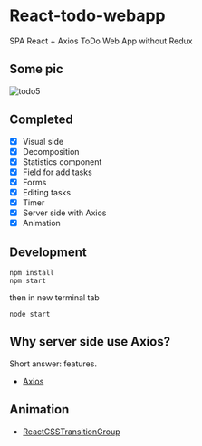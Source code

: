 # React-todo-webapp
SPA React + Axios ToDo Web App without Redux

Some pic
------
![todo5](https://cloud.githubusercontent.com/assets/23314692/24155528/c824b122-0e5c-11e7-8ccf-1228d6e5ff48.jpg)


## Completed
- [x] Visual side
- [x] Decomposition
- [x] Statistics component
- [x] Field for add tasks
- [x] Forms
- [x] Editing tasks
- [x] Timer
- [x] Server side with Axios
- [x] Animation

## Development

```
npm install
npm start
```
then in new terminal tab

```
node start
```

## Why server side use Axios?
Short answer:  features.
- [Axios](https://github.com/mzabriskie/axios)

## Animation
- [ReactCSSTransitionGroup](https://www.npmjs.com/package/react-addons-css-transition-group)
